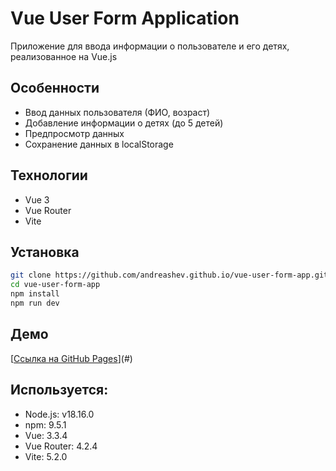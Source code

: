 # Vue User Form Application

Приложение для ввода информации о пользователе и его детях, реализованное на Vue.js

## Особенности
- Ввод данных пользователя (ФИО, возраст)
- Добавление информации о детях (до 5 детей)
- Предпросмотр данных
- Сохранение данных в localStorage

## Технологии
- Vue 3
- Vue Router
- Vite

## Установка
```bash
git clone https://github.com/andreashev.github.io/vue-user-form-app.git
cd vue-user-form-app
npm install
npm run dev
```

## Демо
[[Ссылка на GitHub Pages](https://andreashev.github.io/vue-user-form-app/)](#) 

##  Используется:
- Node.js: v18.16.0
- npm: 9.5.1
- Vue: 3.3.4
- Vue Router: 4.2.4
- Vite: 5.2.0

